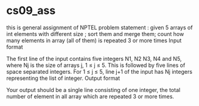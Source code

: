 # cs09_ass
 
 this is general assignment of NPTEL 
 problem statement : given 5 arrays of int elements with different size ; sort them and merge them; count how many elements in array (all of them) is repeated 3 or more times
Input format

The first line of the input contains five integers N1, N2 N3, N4 and N5, where Nj is the size of arrays j, 1 ≤ j ≤ 5. This is followed by five lines of space separated integers. For 1 ≤ j ≤ 5, line j+1 of the input has Nj integers representing the list of integer.
Output format

Your output should be a single line consisting of one integer, the total number of element in all array which are repeated 3 or more times.
